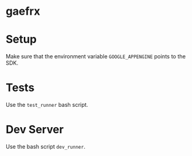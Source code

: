 # gaefrx

Setup
=====

Make sure that the environment variable `GOOGLE_APPENGINE` points to the SDK.


Tests
=====

Use the `test_runner` bash script.


Dev Server
==========

Use the bash script `dev_runner`.
